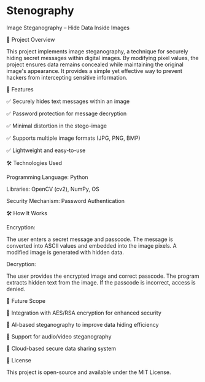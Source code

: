 # Stenography
Image Steganography – Hide Data Inside Images

📌 Project Overview

This project implements image steganography, a technique for securely hiding secret messages within digital images. By modifying pixel values, the project ensures data remains concealed while maintaining the original image's appearance. It provides a simple yet effective way to prevent hackers from intercepting sensitive information.

🚀 Features

✅ Securely hides text messages within an image

✅ Password protection for message decryption

✅ Minimal distortion in the stego-image

✅ Supports multiple image formats (JPG, PNG, BMP)

✅ Lightweight and easy-to-use

🛠 Technologies Used

Programming Language: Python

Libraries: OpenCV (cv2), NumPy, OS

Security Mechanism: Password Authentication

🛠 How It Works

Encryption:

The user enters a secret message and passcode.
The message is converted into ASCII values and embedded into the image pixels.
A modified image is generated with hidden data.

Decryption:

The user provides the encrypted image and correct passcode.
The program extracts hidden text from the image.
If the passcode is incorrect, access is denied.

📌 Future Scope

🔹 Integration with AES/RSA encryption for enhanced security

🔹 AI-based steganography to improve data hiding efficiency

🔹 Support for audio/video steganography

🔹 Cloud-based secure data sharing system

📜 License

This project is open-source and available under the MIT License.
